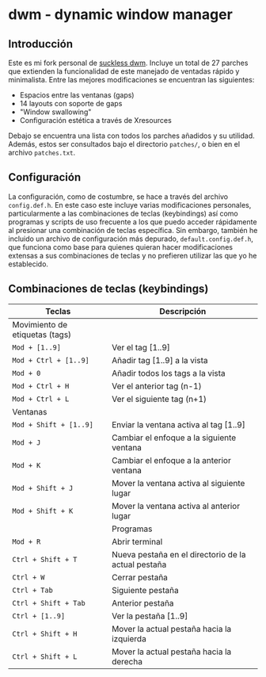 # dwm - dynamic window manager

## Introducción

Este es mi fork personal de [suckless
dwm](https://dwm.suckless.org/). Incluye un total de 27
parches que extienden la funcionalidad de este manejado de
ventadas rápido y minimalista. Entre las mejores
modificaciones se encuentran las siguientes:

- Espacios entre las ventanas (gaps)
- 14 layouts con soporte de gaps
- "Window swallowing"
- Configuración estética a través de Xresources

Debajo se encuentra una lista con todos los parches añadidos
y su utilidad. Además, estos ser consultados bajo el
directorio `patches/`, o bien en el archivo `patches.txt`.

## Configuración

La configuración, como de costumbre, se hace a través del
archivo `config.def.h`. En este caso este incluye varias
modificaciones personales, particularmente a las
combinaciones de teclas (keybindings) así como programas y
scripts de uso frecuente a los que puedo acceder rápidamente
al presionar una combinación de teclas específica. Sin
embargo, también he incluido un archivo de configuración más
depurado, `default.config.def.h`, que funciona como base
para quienes quieran hacer modificaciones extensas a sus
combinaciones de teclas y no prefieren utilizar las que yo
he establecido.

## Combinaciones de teclas (keybindings)
| Teclas | Descripción |
|--|--|
| Movimiento de etiquetas (tags) |
|`Mod + [1..9]`|Ver el tag [1..9]|
|`Mod + Ctrl + [1..9]`|Añadir tag [1..9] a la vista|
|`Mod + 0`|Añadir todos los tags a la vista|
|`Mod + Ctrl + H`|Ver el anterior tag (n-1)|
|`Mod + Ctrl + L`|Ver el siguiente tag (n+1)|
| Ventanas |
|`Mod + Shift + [1..9]`     |Enviar la ventana activa al tag [1..9]|
|`Mod + J`                  |Cambiar el enfoque a la siguiente ventana|
|`Mod + K`                  |Cambiar el enfoque a la anterior ventana|
|`Mod + Shift + J`          |Mover la ventana activa al siguiente lugar|
|`Mod + Shift + K`          |Mover la ventana activa al anterior lugar|
                    | Programas |
|`Mod + R`                  |Abrir terminal|
|`Ctrl + Shift + T`         |Nueva pestaña en el directorio de la actual pestaña|
|`Ctrl + W`                 |Cerrar pestaña|
|`Ctrl + Tab`               |Siguiente pestaña|
|`Ctrl + Shift + Tab`       |Anterior pestaña|
|`Ctrl + [1..9]`            |Ver la pestaña [1..9]|
|`Ctrl + Shift + H`         |Mover la actual pestaña hacia la izquierda|
|`Ctrl + Shift + L`         |Mover la actual pestaña hacia la derecha|


